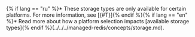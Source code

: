 {% if lang == "ru" %}\* These storage types are only available for certain platforms. For more information, see [{#T}]{% endif %}{% if lang == "en" %}\* Read more about how a platform selection impacts [available storage types]{% endif %}(../../../managed-redis/concepts/storage.md).


